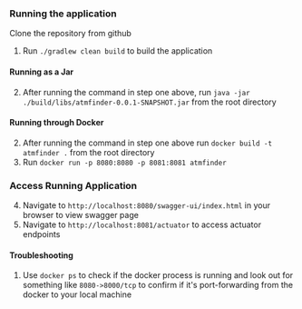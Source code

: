 ### Running the application
 Clone the repository from github
 1. Run `./gradlew clean build` to build the application


#### Running as a Jar
2. After running the command in step one above, run `java -jar ./build/libs/atmfinder-0.0.1-SNAPSHOT.jar` from the root directory


#### Running through Docker
2. After running the command in step one above run `docker build -t atmfinder .` from the root directory
3. Run `docker run -p 8080:8080 -p 8081:8081 atmfinder`

### Access Running Application
4. Navigate to `http://localhost:8080/swagger-ui/index.html` in your browser to view swagger page
5. Navigate to `http://localhost:8081/actuator` to access actuator endpoints

#### Troubleshooting
1. Use `docker ps` to check if the docker process is running and look out for something like `8080->8000/tcp` to confirm if it's port-forwarding from the docker to your local machine
